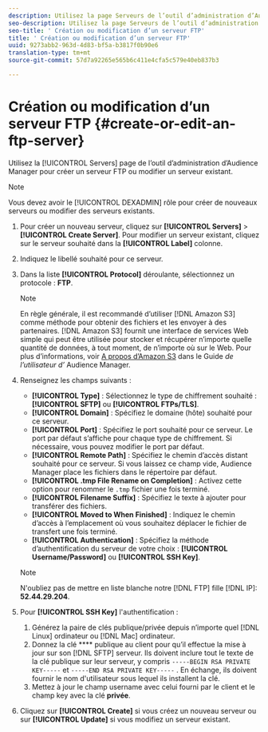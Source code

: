 ```yaml
---
description: Utilisez la page Serveurs de l’outil d’administration d’Audience Manager pour créer un serveur FTP ou modifier un serveur existant.
seo-description: Utilisez la page Serveurs de l’outil d’administration d’Audience Manager pour créer un serveur FTP ou modifier un serveur existant.
seo-title: ' Création ou modification d’un serveur FTP'
title: ' Création ou modification d’un serveur FTP'
uuid: 9273abb2-963d-4d83-bf5a-b3817f0b90e6
translation-type: tm+mt
source-git-commit: 57d7a92265e565b6c411e4cfa5c579e40eb837b3

---
```



# Création ou modification d’un serveur FTP {#create-or-edit-an-ftp-server}

Utilisez la [!UICONTROL Servers] page de l’outil d’administration d’Audience Manager pour créer un serveur FTP ou modifier un serveur existant.

>[!NOTE]
>
>Vous devez avoir le [!UICONTROL DEXADMIN] rôle pour créer de nouveaux serveurs ou modifier des serveurs existants.

1. Pour créer un nouveau serveur, cliquez sur **[!UICONTROL Servers]** &gt; **[!UICONTROL Create Server]**. Pour modifier un serveur existant, cliquez sur le serveur souhaité dans la **[!UICONTROL Label]** colonne.
1. Indiquez le libellé souhaité pour ce serveur.
1. Dans la liste **[!UICONTROL Protocol]** déroulante, sélectionnez un protocole : **FTP**.

   >[!NOTE]
   >
   >En règle générale, il est recommandé d’utiliser [!DNL Amazon S3] comme méthode pour obtenir des fichiers et les envoyer à des partenaires. [!DNL Amazon S3] fournit une interface de services Web simple qui peut être utilisée pour stocker et récupérer n’importe quelle quantité de données, à tout moment, de n’importe où sur le Web. Pour plus d’informations, voir [A propos d’Amazon S3](https://docs.adobe.com/content/help/en/audience-manager/user-guide/reference/amazon-s3.html) dans le Guide *de l’utilisateur d’* Audience Manager.

1. Renseignez les champs suivants :

   * **[!UICONTROL Type]** : Sélectionnez le type de chiffrement souhaité : **[!UICONTROL SFTP]** ou **[!UICONTROL FTPs/TLS]**.
   * **[!UICONTROL Domain]** : Spécifiez le domaine (hôte) souhaité pour ce serveur.
   * **[!UICONTROL Port]** : Spécifiez le port souhaité pour ce serveur. Le port par défaut s’affiche pour chaque type de chiffrement. Si nécessaire, vous pouvez modifier le port par défaut.
   * **[!UICONTROL Remote Path]** : Spécifiez le chemin d’accès distant souhaité pour ce serveur. Si vous laissez ce champ vide, Audience Manager place les fichiers dans le répertoire par défaut.
   * **[!UICONTROL .tmp File Rename on Completion]** : Activez cette option pour renommer le `.tmp` fichier une fois terminé.
   * **[!UICONTROL Filename Suffix]** : Spécifiez le texte à ajouter pour transférer des fichiers.
   * **[!UICONTROL Moved to When Finished]** : Indiquez le chemin d’accès à l’emplacement où vous souhaitez déplacer le fichier de transfert une fois terminé.
   * **[!UICONTROL Authentication]** : Spécifiez la méthode d’authentification du serveur de votre choix : **[!UICONTROL Username/Password]** ou **[!UICONTROL SSH Key]**.
   >[!NOTE]
   >
   >N'oubliez pas de mettre en liste blanche notre [!DNL FTP] fille [!DNL IP]: **52.44.29.204**.

1. Pour **[!UICONTROL SSH Key]** l'authentification :
   1. Générez la paire de clés publique/privée depuis n’importe quel [!DNL Linux] ordinateur ou [!DNL Mac] ordinateur.
   1. Donnez la clé **** publique au client pour qu’il effectue la mise à jour sur son [!DNL SFTP] serveur. Ils doivent inclure tout le texte de la clé publique sur leur serveur, y compris `-----BEGIN RSA PRIVATE KEY-----` et `-----END RSA PRIVATE KEY-----` . En échange, ils doivent fournir le nom d'utilisateur sous lequel ils installent la clé.
   1. Mettez à jour le champ username avec celui fourni par le client et le champ key avec la clé **privée**.
1. Cliquez sur **[!UICONTROL Create]** si vous créez un nouveau serveur ou sur **[!UICONTROL Update]** si vous modifiez un serveur existant.
